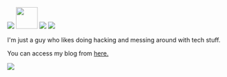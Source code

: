 <img src="https://readme-typing-svg.herokuapp.com?lines=Hello+there+stranger+%F0%9F%91%8B">
<img src="https://c.tenor.com/mLd_uzMGKREAAAAi/gemoroi-picardia.gif", width="50">
<img src="https://github-readme-stats.vercel.app/api?username=1do7&theme=synthwave&show_icons=true">
<img src="https://github-readme-stats.vercel.app/api/top-langs/?username=1do7&layout=compact&theme=synthwave">
<p>I'm just a guy who likes doing hacking and messing around with tech stuff.</p>
<p>You can access my blog from <a href="http://1do7.github.io/">here.</a></p>
<img src="https://c.tenor.com/G465PtI9pbYAAAAM/critical-ops-we-do-a-little-trolling.gif">
